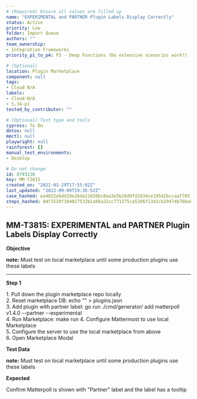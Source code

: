 ```yaml
---
# (Required) Ensure all values are filled up
name: "EXPERIMENTAL and PARTNER Plugin Labels Display Correctly"
status: Active
priority: Low
folder: Import Queue
authors: ""
team_ownership: 
- Integration Frameworks
priority_p1_to_p4: P3 - Deep Functions (Do extensive scenarios work?)

# (Optional)
location: Plugin Marketplace
component: null
tags:
- Cloud N/A
labels: 
- Cloud-N/A
- 5.34-p1
tested_by_contributor: ""

# (Optional) Test type and tools
cypress: To Do
detox: null
mmctl: null
playwright: null
rainforest: []
manual_test_environments:
- Desktop

# Do not change
id: 8793130
key: MM-T3815
created_on: "2021-01-29T17:55:02Z"
last_updated: "2022-09-09T19:36:52Z"
case_hashed: ea4822ebdd20e26da21826bc0aa3e5b26d9fd1834ce19542bccaaf705110ce8db52978e55bcd49cde1833f187ae3e9b2
steps_hashed: 84f1520f384017532b1a08a22cc771275ca5206f1342cb29474b76babca192b6d272c799aec9dd67d887d7c49ad0ad5f
---
```


<!-- (Auto-generated) Based on frontmatter's "key" and "name" -->

## MM-T3815: EXPERIMENTAL and PARTNER Plugin Labels Display Correctly

**Objective**

**note:** Must test on local marketplace until some production plugins use these labels

---

**Step 1**

1\. Pull down the plugin marketplace repo locally\
2\. Reset marketplace DB: echo "" > plugins.json\
3\. Add plugin with partner label: go run ./cmd/generator/ add matterpoll v1.4.0 --partner --experimental\
4\. Run Marketplace: make run 4. Configure Mattermost to use local Marketplace\
5\. Configure the server to use the local marketplace from above\
6\. Open Marketplace Modal

**Test Data**

**note:** Must test on local marketplace until some production plugins use these labels

**Expected**

Confirm Matterpoll is shown with "Partner" label and the label has a tooltip
